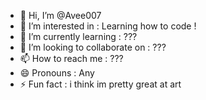 - 👋 Hi, I’m @Avee007
- 👀 I’m interested in : Learning how to code !
- 🌱 I’m currently learning : ???
- 💞️ I’m looking to collaborate on : ???
- 📫 How to reach me : ???
- 😄 Pronouns : Any
- ⚡ Fun fact : i think im pretty great at art

<!---
Avee007/Avee007 is a ✨ special ✨ repository because its `README.md` (this file) appears on your GitHub profile.
You can click the Preview link to take a look at your changes.
--->
